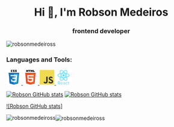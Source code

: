 <h1 align="center">Hi 👋, I'm Robson Medeiros</h1>
<h3 align="center">frontend developer</h3>

<p align="left"> <img src="https://komarev.com/ghpvc/?username=robsonmedeiross&label=Profile%20views&color=0e75b6&style=flat" alt="robsonmedeiross" /> </p>

<h3 align="left">Languages and Tools:</h3>
<p align="left"> <a href="https://www.w3schools.com/css/" target="_blank"> <img src="https://raw.githubusercontent.com/devicons/devicon/master/icons/css3/css3-original-wordmark.svg" alt="css3" width="40" height="40"/> </a> <a href="https://www.w3.org/html/" target="_blank"> <img src="https://raw.githubusercontent.com/devicons/devicon/master/icons/html5/html5-original-wordmark.svg" alt="html5" width="40" height="40"/> </a> <a href="https://developer.mozilla.org/en-US/docs/Web/JavaScript" target="_blank"> <img src="https://raw.githubusercontent.com/devicons/devicon/master/icons/javascript/javascript-original.svg" alt="javascript" width="40" height="40"/> </a> <a href="https://reactjs.org/" target="_blank"> <img src="https://raw.githubusercontent.com/devicons/devicon/master/icons/react/react-original-wordmark.svg" alt="react" width="40" height="40"/> </a> </p>

[![Robson GitHub stats](https://github-readme-stats.vercel.app/api?username=robsonmedeiross&show_icons=true&theme=dracula&locale=en)](https://github.com/robsonmedeiross)
[![Robson GitHub stats](https://github-readme-stats.vercel.app/api/top-langs?username=robsonmedeiross&show_icons=true&locale=en&theme=dracula&layout=compact)](https://github.com/robsonmedeiross)

[![Robson GitHub stats]<p><img align="left" src="https://github-readme-stats.vercel.app/api?username=robsonmedeiross&show_icons=true&theme=dracula&locale=en" alt="robsonmedeiross" /></p>](https://github.com/robsonmedeiross)

<p><img align="center" src="https://github-readme-stats.vercel.app/api/top-langs?username=robsonmedeiross&show_icons=true&locale=en&theme=dracula&layout=compact" alt="robsonmedeiross" /></p>

 
